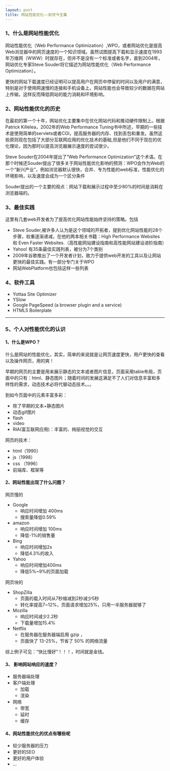 ```yaml
---
layout: post
title: 网站性能优化——前世今生篇
---
```

### 1、什么是网站性能优化

网站性能优化（Web Performance Optimization）,WPO，或者网站优化是提高Web浏览器中的网页速度的一个知识领域。虽然试图提高下载和显示速度在1993年万维网（WWW）时就存在，但并不是没有一个标准或者名字，直到2004年，网站优化专家Steve Souder将它描述为网站性能优化（Web Performance Optimization）。

更快的网站下载速度已经证明可以提高用户在网页中停留的时间以及用户的满意，特别是对于使用网速慢的连接和手机设备上。网站性能也会导致较少的数据在网站上传输，这样反而降低网站的能力消耗和环境影响。


### 2、网站性能优化的历史

在最初的第一个十年，网站优化主要集中在优化网站代码和推动硬件限制上。根据Patrick Killelea，2002年的Web Performance Tuning书中所述，早期的一些技术是使用简单的servlets或者CGI，提高服务器的内存、找到丢包和重发。虽然这些原则现在包括了大部分互联网应用的优化技术的基础,但是他们不同于现在的优化理论，因为那时以提高浏览器展示速度的尝试很少。

Steve Souder在2004年提出了“Web Performance Optimization”这个术语。在那个时候还Souder提出了很多关于网站性能优化影响的预测：WPO会作为Web的一个“新兴产业”，例如浏览器默认很快，合并、专为性能的web标准，性能优化的环境影响，以及速度会成为一个区分条件

Souder提出的一个主要的观点：网站下载和展示过程中至少80%的时间是消耗在浏览器端的。

### 3、最佳实践

这里有几套web开发者为了提高优化网站性能始终坚持的策略。包括

- Steve Souder,被许多人认为是这个领域的开拓者，提到优化网站性能的28个步骤，权重逐渐递减，在他的两本相关书籍：High Performance Websites 和 Even Faster Websites.（高性能网站建设指南和高性能网站建设进阶指南）
- Yahoo! 有35条最佳实践列表，被分为7个类别
- 2009年谷歌推出了一个开发者计划，致力于提供web开发的工具以及让网站更快的最佳实践。有一部分专门关于WPO
- 网站WebPlatform也包括这样一些列表

### 4、软件工具

- Yottaa Site Optimizer
- YSlow
- Google PageSpeed (a browser plugin and a service)
- HTML5 Boilerplate

---

### 5、个人对性能优化的认识

#### 1、什么是WPO？

什么是网站的性能优化，其实，简单的来说就是让网页速度更快，用户更快的查看以及操作网页，用的爽！


早期的网页的主要是用来展示静态的文本或者图片信息，页面采用table布局，页面中的只有：html、静态图片；随着时间的发展这满足不了人们对信息丰富和多样性的需求，动态技术必将代替动态技术。。。

到如今页面中的元素丰富多彩：

- 除了早期的文本+静态图片
- 动态gif图片
- flash
- video
- RIA(富互联网应用)：丰富的、绚丽视觉的交互

网页的技术：

- html（1990）
- js（1998）
- css （1996）
- 前端库、框架等

#### 2、网站性能出现了什么问题？

网页慢的

- Google 
	- 响应时间增加 400ms
	- 搜索量降低0.59%
- amazon
	- 响应时间增加 100ms
	- 降低-1%的销售量
- Bing 
	- 响应时间增加2s
	- 降低4.3%的收入
- Yahoo
	- 响应时间增加400ms
	- 降低5%~9%的页面加载

网页块的

- ShopZilla 
	- 页面的载入时间从7秒缩减到2秒减少5秒
	- 转化率提高7~12%，页面请求增加25%，只用一半服务器就够了
- Mozilla
	- 响应时间减少2.2秒
	- 下载量增加15.4%
- Netflix
	- 在服务器在服务器端启用 gzip ，
	- 页面快了 13-25%，节省了 50% 的网络流量


综上例子可见：“快比慢好”！！！，时间就是金钱。


#### 3、 影响网站响应的速度？

- 服务器端处理
- 客户端处理
	- 加载 
	- 渲染
- 网络
	- 带宽 
	- 延时
	- 缓存

#### 4、网站性能优化的优点有哪些呢

- 较少服务器的压力
- 更好的SEO
- 更好的用户体验
- ...